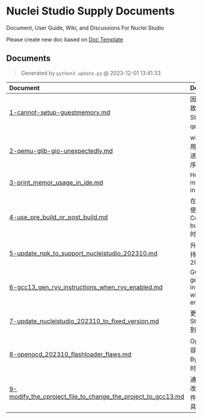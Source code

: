 # Nuclei Studio Supply Documents

Document, User Guide, Wiki, and Discussions For Nuclei Studio

Please create new doc based on [Doc Template](0-template.md)

## Documents

> Generated by `python3 update.py` @ 2023-12-01 13:41:33

| Document | Description |
|:---|:---|
| [1-cannot-setup-guestmemory.md](1-cannot-setup-guestmemory.md) | 因内存不足，导致在Nuclei Studio中启动qemu失败 |
| [2-qemu-glib-gio-unexpectedly.md](2-qemu-glib-gio-unexpectedly.md) | windows 11下使用Nuclei Studio进行qemu调试程序时报错 |
| [3-print_memor_usage_in_ide.md](3-print_memor_usage_in_ide.md) | How to print memory usage in Nuclei Studio |
| [4-use_pre_build_or_post_build.md](4-use_pre_build_or_post_build.md) | 在编译工程时，使用了Pre-build Command/Post-build Command时报错 |
| [5-update_npk_to_support_nucleistudio_202310.md](5-update_npk_to_support_nucleistudio_202310.md) | 升级npk.yml以支持Nuclei Studio 2023.10 |
| [6-gcc13_gen_rvv_instructions_when_rvv_enabled.md](6-gcc13_gen_rvv_instructions_when_rvv_enabled.md) | GCC13 auto generated RVV instructions when RVV enabled |
| [7-update_nucleistudio_202310_to_fixed_version.md](7-update_nucleistudio_202310_to_fixed_version.md) | 更新 Nuclei Studio 2023.10 到最新修正版本 |
| [8-openocd_202310_flashloader_flaws.md](8-openocd_202310_flashloader_flaws.md) | OpenOCD在操作容量大于16M-Byte的nor-flash时的问题 |
| [9-modify_the_cproject_file_to_change_the_project_to_gcc13.md](9-modify_the_cproject_file_to_change_the_project_to_gcc13.md) | 通过修改.cproject文件，升级工程工具链到GCC 13 |

